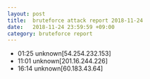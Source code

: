 ```yaml
---
layout: post
title:  bruteforce attack report 2018-11-24
date:   2018-11-24 23:59:59 +09:00
category: bruteforce report
---
```


* 01:25 unknown[54.254.232.153]
* 11:01 unknown[201.16.244.226]
* 16:14 unknown[60.183.43.64]
